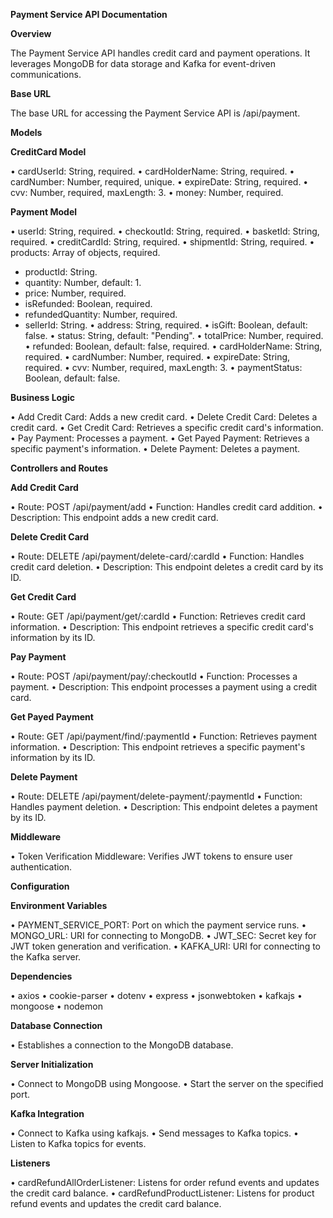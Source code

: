 **Payment Service API Documentation**

**Overview**

The Payment Service API handles credit card and payment operations. It leverages MongoDB for data storage and Kafka for event-driven communications.

**Base URL**

The base URL for accessing the Payment Service API is /api/payment.

**Models**

**CreditCard Model**

•	cardUserId: String, required.
•	cardHolderName: String, required.
•	cardNumber: Number, required, unique.
•	expireDate: String, required.
•	cvv: Number, required, maxLength: 3.
•	money: Number, required.

**Payment Model**

•	userId: String, required.
•	checkoutId: String, required.
•	basketId: String, required.
•	creditCardId: String, required.
•	shipmentId: String, required.
•	products: Array of objects, required.
  - productId: String.
  - quantity: Number, default: 1.
  - price: Number, required.
  - isRefunded: Boolean, required.
  - refundedQuantity: Number, required.
  - sellerId: String.
•	address: String, required.
•	isGift: Boolean, default: false.
•	status: String, default: "Pending".
•	totalPrice: Number, required.
•	refunded: Boolean, default: false, required.
•	cardHolderName: String, required.
•	cardNumber: Number, required.
•	expireDate: String, required.
•	cvv: Number, required, maxLength: 3.
•	paymentStatus: Boolean, default: false.

**Business Logic**

•	Add Credit Card: Adds a new credit card.
•	Delete Credit Card: Deletes a credit card.
•	Get Credit Card: Retrieves a specific credit card's information.
•	Pay Payment: Processes a payment.
•	Get Payed Payment: Retrieves a specific payment's information.
•	Delete Payment: Deletes a payment.

**Controllers and Routes**

**Add Credit Card**

•	Route: POST /api/payment/add
•	Function: Handles credit card addition.
•	Description: This endpoint adds a new credit card.

**Delete Credit Card**

•	Route: DELETE /api/payment/delete-card/:cardId
•	Function: Handles credit card deletion.
•	Description: This endpoint deletes a credit card by its ID.

**Get Credit Card**

•	Route: GET /api/payment/get/:cardId
•	Function: Retrieves credit card information.
•	Description: This endpoint retrieves a specific credit card's information by its ID.

**Pay Payment**

•	Route: POST /api/payment/pay/:checkoutId
•	Function: Processes a payment.
•	Description: This endpoint processes a payment using a credit card.

**Get Payed Payment**

•	Route: GET /api/payment/find/:paymentId
•	Function: Retrieves payment information.
•	Description: This endpoint retrieves a specific payment's information by its ID.

**Delete Payment**

•	Route: DELETE /api/payment/delete-payment/:paymentId
•	Function: Handles payment deletion.
•	Description: This endpoint deletes a payment by its ID.

**Middleware**

•	Token Verification Middleware: Verifies JWT tokens to ensure user authentication.

**Configuration**

**Environment Variables**

•	PAYMENT_SERVICE_PORT: Port on which the payment service runs.
•	MONGO_URL: URI for connecting to MongoDB.
•	JWT_SEC: Secret key for JWT token generation and verification.
•	KAFKA_URI: URI for connecting to the Kafka server.

**Dependencies**

•	axios
•	cookie-parser
•	dotenv
•	express
•	jsonwebtoken
•	kafkajs
•	mongoose
•	nodemon

**Database Connection**

•	Establishes a connection to the MongoDB database.

**Server Initialization**

•	Connect to MongoDB using Mongoose.
•	Start the server on the specified port.

**Kafka Integration**

•	Connect to Kafka using kafkajs.
•	Send messages to Kafka topics.
•	Listen to Kafka topics for events.

**Listeners**

•	cardRefundAllOrderListener: Listens for order refund events and updates the credit card balance.
•	cardRefundProductListener: Listens for product refund events and updates the credit card balance.